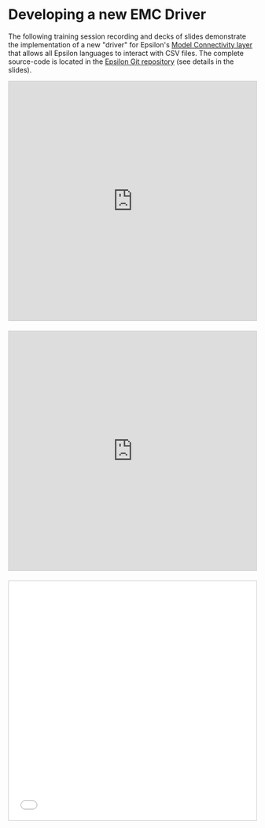 # Developing a new EMC Driver

The following training session recording and decks of slides demonstrate the implementation of a new "driver" for Epsilon's [Model Connectivity layer](../../emc) that allows all Epsilon languages to interact with CSV files. The complete source-code is located in the [Epsilon Git repository](https://github.com/eclipse/epsilon/tree/main/examples) (see details in the slides).

<iframe src="https://www.youtube.com/embed/M0nvnhSF6Y0" width="100%" height="485" frameborder="0" allow="accelerometer; autoplay; encrypted-media; gyroscope; picture-in-picture" style="border:1px solid #CCC; border-width:1px; margin-bottom:5px; max-width: 100%;" allowfullscreen></iframe> <div style="margin-bottom:15px"></div>

<iframe src="https://www.slideshare.net/slideshow/embed_code/key/yc9uUXElc1Zbac" width="100%" height="485" frameborder="0" marginwidth="0" marginheight="0" scrolling="no" style="border:1px solid #CCC; border-width:1px; margin-bottom:5px; max-width: 100%;" allowfullscreen> </iframe> <div style="margin-bottom:15px"></div>

<iframe src="//www.slideshare.net/slideshow/embed_code/key/EIOJx3cFZKlcEh" width="100%" height="485" frameborder="0" marginwidth="0" marginheight="0" scrolling="no" style="border:1px solid #CCC; border-width:1px; margin-bottom:5px; max-width: 100%;" allowfullscreen> </iframe> <div style="margin-bottom:5px"></div>